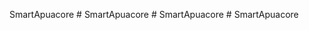﻿SmartApuacore
#   S m a r t A p u a c o r e  
 #   S m a r t A p u a c o r e  
 #   S m a r t A p u a c o r e  
 